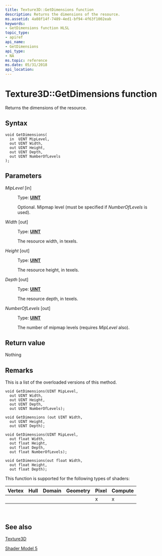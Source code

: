 ```yaml
---
title: Texture3D::GetDimensions function
description: Returns the dimensions of the resource.
ms.assetid: 4a08f14f-7489-4ed1-bf94-4f63f1002eab
keywords:
- GetDimensions function HLSL
topic_type:
- apiref
api_name:
- GetDimensions
api_type:
- NA
ms.topic: reference
ms.date: 05/31/2018
api_location: 
---
```


# Texture3D::GetDimensions function

Returns the dimensions of the resource.

## Syntax

``` syntax
void GetDimensions(
  in  UINT MipLevel,
  out UINT Width,
  out UINT Height,
  out UINT Depth,
  out UINT NumberOfLevels
);
```

## Parameters

<dl> <dt>

*MipLevel* \[in\]
</dt> <dd>

Type: **[**UINT**](/windows/desktop/WinProg/windows-data-types)**

Optional. Mipmap level (must be specified if *NumberOfLevels* is used).

</dd> <dt>

*Width* \[out\]
</dt> <dd>

Type: **[**UINT**](/windows/desktop/WinProg/windows-data-types)**

The resource width, in texels.

</dd> <dt>

*Height* \[out\]
</dt> <dd>

Type: **[**UINT**](/windows/desktop/WinProg/windows-data-types)**

The resource height, in texels.

</dd> <dt>

*Depth* \[out\]
</dt> <dd>

Type: **[**UINT**](/windows/desktop/WinProg/windows-data-types)**

The resource depth, in texels.

</dd> <dt>

*NumberOfLevels* \[out\]
</dt> <dd>

Type: **[**UINT**](/windows/desktop/WinProg/windows-data-types)**

The number of mipmap levels (requires *MipLevel* also).

</dd> </dl>

## Return value

Nothing

## Remarks

This is a list of the overloaded versions of this method.


```
void GetDimensions(UINT MipLevel, 
  out UINT Width,
  out UINT Height,
  out UINT Depth,
  out UINT NumberOfLevels);

void GetDimensions (out UINT Width,
  out UINT Height,
  out UINT Depth);

void GetDimensions(UINT MipLevel,
  out float Width,
  out float Height,
  out float Depth,
  out float NumberOfLevels);

void GetDimensions(out float Width,
  out float Height,
  out float Depth);
```



This function is supported for the following types of shaders:



| Vertex | Hull | Domain | Geometry | Pixel | Compute |
|--------|------|--------|----------|-------|---------|
|        |      |        |          | x     | x       |



 

## See also

<dl> <dt>

[Texture3D](sm5-object-texture3d.md)
</dt> <dt>

[Shader Model 5](d3d11-graphics-reference-sm5.md)
</dt> </dl>

 

 
